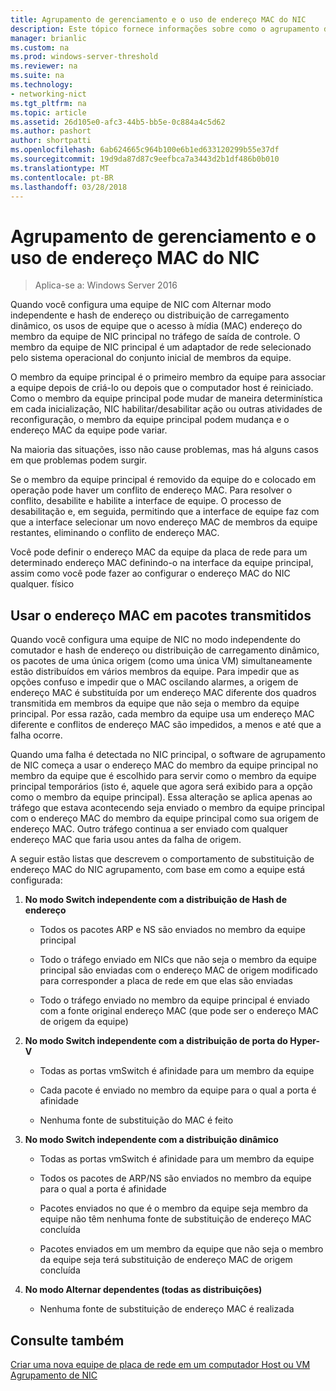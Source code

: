 ```yaml
---
title: Agrupamento de gerenciamento e o uso de endereço MAC do NIC
description: Este tópico fornece informações sobre como o agrupamento de NIC usa que o acesso à mídia controla o endereço (MAC) no Windows Server 2016.
manager: brianlic
ms.custom: na
ms.prod: windows-server-threshold
ms.reviewer: na
ms.suite: na
ms.technology:
- networking-nict
ms.tgt_pltfrm: na
ms.topic: article
ms.assetid: 26d105e0-afc3-44b5-bb5e-0c884a4c5d62
ms.author: pashort
author: shortpatti
ms.openlocfilehash: 6ab624665c964b100e6b1ed633120299b55e37df
ms.sourcegitcommit: 19d9da87d87c9eefbca7a3443d2b1df486b0b010
ms.translationtype: MT
ms.contentlocale: pt-BR
ms.lasthandoff: 03/28/2018
---
```

# <a name="nic-teaming-mac-address-use-and-management"></a>Agrupamento de gerenciamento e o uso de endereço MAC do NIC

>Aplica-se a: Windows Server 2016

Quando você configura uma equipe de NIC com Alternar modo independente e hash de endereço ou distribuição de carregamento dinâmico, os usos de equipe que o acesso à mídia (MAC) endereço do membro da equipe de NIC principal no tráfego de saída de controle. O membro da equipe de NIC principal é um adaptador de rede selecionado pelo sistema operacional do conjunto inicial de membros da equipe.  
  
O membro da equipe principal é o primeiro membro da equipe para associar a equipe depois de criá-lo ou depois que o computador host é reiniciado. Como o membro da equipe principal pode mudar de maneira determinística em cada inicialização, NIC habilitar/desabilitar ação ou outras atividades de reconfiguração, o membro da equipe principal podem mudança e o endereço MAC da equipe pode variar.  
  
Na maioria das situações, isso não cause problemas, mas há alguns casos em que problemas podem surgir.  
  
Se o membro da equipe principal é removido da equipe do e colocado em operação pode haver um conflito de endereço MAC. Para resolver o conflito, desabilite e habilite a interface de equipe. O processo de desabilitação e, em seguida, permitindo que a interface de equipe faz com que a interface selecionar um novo endereço MAC de membros da equipe restantes, eliminando o conflito de endereço MAC.  
  
Você pode definir o endereço MAC da equipe da placa de rede para um determinado endereço MAC definindo-o na interface da equipe principal, assim como você pode fazer ao configurar o endereço MAC do NIC qualquer. físico  
  
## <a name="mac-address-use-on-transmitted-packets"></a>Usar o endereço MAC em pacotes transmitidos  
Quando você configura uma equipe de NIC no modo independente do comutador e hash de endereço ou distribuição de carregamento dinâmico, os pacotes de uma única origem (como uma única VM) simultaneamente estão distribuídos em vários membros da equipe. Para impedir que as opções confuso e impedir que o MAC oscilando alarmes, a origem de endereço MAC é substituída por um endereço MAC diferente dos quadros transmitida em membros da equipe que não seja o membro da equipe principal. Por essa razão, cada membro da equipe usa um endereço MAC diferente e conflitos de endereço MAC são impedidos, a menos e até que a falha ocorre.  
  
Quando uma falha é detectada no NIC principal, o software de agrupamento de NIC começa a usar o endereço MAC do membro da equipe principal no membro da equipe que é escolhido para servir como o membro da equipe principal temporários (isto é, aquele que agora será exibido para a opção como o membro da equipe principal).  Essa alteração se aplica apenas ao tráfego que estava acontecendo seja enviado o membro da equipe principal com o endereço MAC do membro da equipe principal como sua origem de endereço MAC. Outro tráfego continua a ser enviado com qualquer endereço MAC que faria usou antes da falha de origem.  
  
A seguir estão listas que descrevem o comportamento de substituição de endereço MAC do NIC agrupamento, com base em como a equipe está configurada:  
  
1.  **No modo Switch independente com a distribuição de Hash de endereço**  
  
    -   Todos os pacotes ARP e NS são enviados no membro da equipe principal  
  
    -   Todo o tráfego enviado em NICs que não seja o membro da equipe principal são enviadas com o endereço MAC de origem modificado para corresponder a placa de rede em que elas são enviadas  
  
    -   Todo o tráfego enviado no membro da equipe principal é enviado com a fonte original endereço MAC (que pode ser o endereço MAC de origem da equipe)  
  
2.  **No modo Switch independente com a distribuição de porta do Hyper-V**  
  
    -   Todas as portas vmSwitch é afinidade para um membro da equipe  
  
    -   Cada pacote é enviado no membro da equipe para o qual a porta é afinidade  
  
    -   Nenhuma fonte de substituição do MAC é feito  
  
3.  **No modo Switch independente com a distribuição dinâmico**  
  
    -   Todas as portas vmSwitch é afinidade para um membro da equipe  
  
    -   Todos os pacotes de ARP/NS são enviados no membro da equipe para o qual a porta é afinidade  
  
    -   Pacotes enviados no que é o membro da equipe seja membro da equipe não têm nenhuma fonte de substituição de endereço MAC concluída  
  
    -   Pacotes enviados em um membro da equipe que não seja o membro da equipe seja terá substituição de endereço MAC de origem concluída  
  
4.  **No modo Alternar dependentes (todas as distribuições)**  
  
    -   Nenhuma fonte de substituição de endereço MAC é realizada  
  
## <a name="see-also"></a>Consulte também  
[Criar uma nova equipe de placa de rede em um computador Host ou VM](Create-a-New-NIC-Team-on-a-Host-Computer-or-VM.md)  
[Agrupamento de NIC](NIC-Teaming.md)  
  


